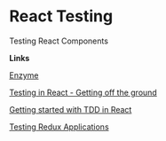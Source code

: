 # React Testing
Testing React Components

**Links**

[Enzyme](http://airbnb.io/enzyme/)

[Testing in React - Getting off the ground](https://medium.com/javascript-inside/testing-in-react-getting-off-the-ground-5f569f3088a#.8b33p2fij)

[Getting started with TDD in React](https://semaphoreci.com/community/tutorials/getting-started-with-tdd-in-react)

[Testing Redux Applications](http://randycoulman.com/blog/2016/03/15/testing-redux-applications/)
